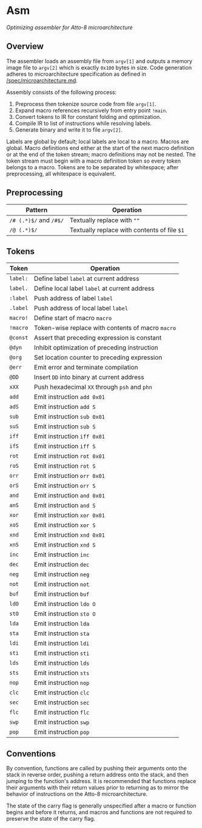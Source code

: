 # Asm

_Optimizing assembler for Atto-8 microarchitecture_

## Overview

The assembler loads an assembly file from `argv[1]` and outputs a memory image file to `argv[2]` which is exactly `0x100` bytes in size. Code generation adheres to microarchitecture specification as defined in [/spec/microarchitecture.md](../spec/microarchitecture.md).

Assembly consists of the following process:

1. Preprocess then tokenize source code from file `argv[1]`.
2. Expand macro references recursively from entry point `!main`.
3. Convert tokens to IR for constant folding and optimization.
4. Compile IR to list of instructions while resolving labels.
5. Generate binary and write it to file `argv[2]`.

Labels are global by default; local labels are local to a macro. Macros are global. Macro definitions end either at the start of the next macro definition or at the end of the token stream; macro definitions may not be nested. The token stream must begin with a macro definition token so every token belongs to a macro. Tokens are to be separated by whitespace; after preprocessing, all whitespace is equivalent.

## Preprocessing

| Pattern                | Operation                                    |
| ---------------------- | -------------------------------------------- |
| `/# (.*)$/` and `/#$/` | Textually replace with `""`                  |
| `/@ (.*)$/`            | Textually replace with contents of file `$1` |

## Tokens

| Token    | Operation                                         |
| -------- | ------------------------------------------------- |
| `label:` | Define label `label` at current address           |
| `label.` | Define local label `label` at current address     |
| `:label` | Push address of label `label`                     |
| `.label` | Push address of local label `label`               |
| `macro!` | Define start of macro `macro`                     |
| `!macro` | Token-wise replace with contents of macro `macro` |
| `@const` | Assert that preceding expression is constant      |
| `@dyn`   | Inhibit optimization of preceding instruction     |
| `@org`   | Set location counter to preceding expression      |
| `@err`   | Emit error and terminate compilation              |
| `@DD`    | Insert `DD` into binary at current address        |
| `xXX`    | Push hexadecimal `XX` through `psh` and `phn`     |
| `add`    | Emit instruction `add 0x01`                       |
| `adS`    | Emit instruction `add S`                          |
| `sub`    | Emit instruction `sub 0x01`                       |
| `suS`    | Emit instruction `sub S`                          |
| `iff`    | Emit instruction `iff 0x01`                       |
| `ifS`    | Emit instruction `iff S`                          |
| `rot`    | Emit instruction `rot 0x01`                       |
| `roS`    | Emit instruction `rot S`                          |
| `orr`    | Emit instruction `orr 0x01`                       |
| `orS`    | Emit instruction `orr S`                          |
| `and`    | Emit instruction `and 0x01`                       |
| `anS`    | Emit instruction `and S`                          |
| `xor`    | Emit instruction `xor 0x01`                       |
| `xoS`    | Emit instruction `xor S`                          |
| `xnd`    | Emit instruction `xnd 0x01`                       |
| `xnS`    | Emit instruction `xnd S`                          |
| `inc`    | Emit instruction `inc`                            |
| `dec`    | Emit instruction `dec`                            |
| `neg`    | Emit instruction `neg`                            |
| `not`    | Emit instruction `not`                            |
| `buf`    | Emit instruction `buf`                            |
| `ldO`    | Emit instruction `ldo O`                          |
| `stO`    | Emit instruction `sto O`                          |
| `lda`    | Emit instruction `lda`                            |
| `sta`    | Emit instruction `sta`                            |
| `ldi`    | Emit instruction `ldi`                            |
| `sti`    | Emit instruction `sti`                            |
| `lds`    | Emit instruction `lds`                            |
| `sts`    | Emit instruction `sts`                            |
| `nop`    | Emit instruction `nop`                            |
| `clc`    | Emit instruction `clc`                            |
| `sec`    | Emit instruction `sec`                            |
| `flc`    | Emit instruction `flc`                            |
| `swp`    | Emit instruction `swp`                            |
| `pop`    | Emit instruction `pop`                            |

## Conventions

By convention, functions are called by pushing their arguments onto the stack in reverse order, pushing a return address onto the stack, and then jumping to the function's address. It is recommended that functions replace their arguments with their return values prior to returning as to mirror the behavior of instructions on the Atto-8 microarchitecture.

The state of the carry flag is generally unspecified after a macro or function begins and before it returns, and macros and functions are not required to preserve the state of the carry flag.

